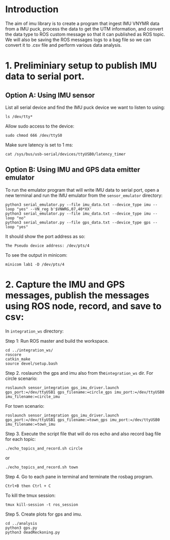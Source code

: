 # Introduction
The aim of imu library is to create a program that ingest IMU VNYMR data from a IMU puck, process the data to get the UTM information, and convert the data type to ROS custom message so that it can published as ROS topic. We will also be saving the ROS messages logs to a bag file so we can convert it to .csv file and perform various data analysis.
# 1. Preliminiary setup to publish IMU data to serial port.
## Option A: Using IMU sensor
List all serial device and find the IMU puck device we want to listen to using:
```
ls /dev/tty*
```

Allow sudo access to the device:
```
sudo chmod 666 /dev/ttyS0
```

Make sure latency is set to 1 ms:
```
cat /sys/bus/usb-serial/devices/ttyUSB0/latency_timer
```

## Option B: Using IMU and GPS data emitter emulator
To run the emulator program that will write IMU data to serial port, open a new terminal and run the IMU emulator from the `sensor_emulator` directory:
```
python3 serial_emulator.py --file imu_data.txt --device_type imu --loop "yes" --VN_reg b'$VNWRG,07,40*XX'
python3 serial_emulator.py --file imu_data.txt --device_type imu --loop "no"
python3 serial_emulator.py --file gps_data.txt --device_type gps --loop "yes"

```

It should show the port address as so:
```
The Pseudo device address: /dev/pts/4
```

To see the output in minicom:
```
minicom lab1 -D /dev/pts/4
```

# 2. Capture the IMU and GPS messages, publish the messages using ROS node, record, and save to csv:

In `integration_ws` directory:  

Step 1: Run ROS master and build the workspace.
```
cd ../integration_ws/
roscore
catkin_make
source devel/setup.bash
```

Step 2. roslaunch the gps and imu also from the`integration_ws` dir.
For circle scenario:
```
roslaunch sensor_integration gps_imu_driver.launch gps_port:=/dev/ttyUSB1 gps_filename:=circle_gps imu_port:=/dev/ttyUSB0 imu_filename:=circle_imu
```
For town scenario:
```
roslaunch sensor_integration gps_imu_driver.launch gps_port:=/dev/ttyUSB1 gps_filename:=town_gps imu_port:=/dev/ttyUSB0 imu_filename:=town_imu
```

Step 3. Execute the script file that will do ros echo and also record bag file for each topic:
```
./echo_topics_and_record.sh circle
```

or 
```
./echo_topics_and_record.sh town
```
Step 4. Go to each pane in terminal and terminate the rosbag program.
```
Ctrl+B then Ctrl + C
```
To kill the tmux session:
```
tmux kill-session -t ros_session
```

Step 5. Create plots for gps and imu.
```
cd ../analysis
python3 gps.py
python3 deadReckoning.py
```